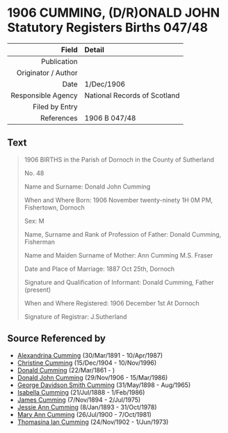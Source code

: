 ﻿---
layout: page
permalink: /sources/s10982096
---

# 1906 CUMMING, (D/R)ONALD JOHN Statutory Registers Births 047/48

Field | Detail
---:|:---
Publication | 
Originator / Author | 
Date | 1/Dec/1906
Responsible Agency | National Records of Scotland
Filed by Entry | 
References | 1906 B 047/48

## Text

> 1906 BIRTHS in the Parish of Dornoch in the County of Sutherland
>
> No. 48
>
> Name and Surname: Donald John Cumming
>
> When  and Where Born: 1906 November twenty-ninety 1H 0M PM, Fishertown, Dornoch
>
> Sex: M
>
> Name, Surname and Rank of Profession of Father: Donald Cumming, Fisherman
>
> Name and Maiden Surname of Mother: Ann Cumming M.S. Fraser
>
> Date and Place of Marriage: 1887 Oct 25th, Dornoch
>
> Signature and Qualification of Informant: Donald Cumming, Father (present)
>
> When and Where Registered: 1906 December 1st At Dornoch
>
> Signature of Registrar: J.Sutherland
>

## Source Referenced by

* [Alexandrina Cumming](../people/@57186713@-alexandrina-cumming-b1891-3-30-d1987-4-10.md) (30/Mar/1891 - 10/Apr/1987)
* [Christine Cumming](../people/@24328630@-christine-cumming-b1904-12-15-d1996-11-10.md) (15/Dec/1904 - 10/Nov/1996)
* [Donald Cumming](../people/@20465544@-donald-cumming-b1861-3-22-d.md) (22/Mar/1861 - )
* [Donald John Cumming](../people/@22331378@-donald-john-cumming-b1906-11-29-d1986-3-15.md) (29/Nov/1906 - 15/Mar/1986)
* [George Davidson Smith Cumming](../people/@13773669@-george-davidson-smith-cumming-b1898-5-31-d1965-8.md) (31/May/1898 - Aug/1965)
* [Isabella Cumming](../people/@84684994@-isabella-cumming-b1888-7-21-d1986-2-1.md) (21/Jul/1888 - 1/Feb/1986)
* [James Cumming](../people/@492889@-james-cumming-b1894-11-7-d1975-7-2.md) (7/Nov/1894 - 2/Jul/1975)
* [Jessie Ann Cumming](../people/@66222886@-jessie-ann-cumming-b1893-1-8-d1978-10-31.md) (8/Jan/1893 - 31/Oct/1978)
* [Mary Ann Cumming](../people/@48241984@-mary-ann-cumming-b1900-7-26-d1981-10-7.md) (26/Jul/1900 - 7/Oct/1981)
* [Thomasina Ian Cumming](../people/@92241152@-thomasina-ian-cumming-b1902-11-24-d1973-6-1.md) (24/Nov/1902 - 1/Jun/1973)
